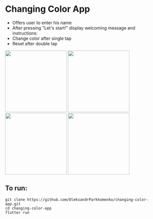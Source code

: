 # Changing Color App

- Offers user to enter his name
- After pressing "Let's start!" display welcoming message and instructions:
- Change color after single tap
- Reset after double tap
<p float="left">
  <img src="https://user-images.githubusercontent.com/26480755/111799709-ef590e00-88d3-11eb-86bf-24fa527c4d0b.jpg" width="200">
  <img src="https://user-images.githubusercontent.com/26480755/111798859-2549c280-88d3-11eb-8978-0418920f5954.jpg" width="200">
  <img src="https://user-images.githubusercontent.com/26480755/111799590-d5b7c680-88d3-11eb-92fa-52801f8d4a11.jpg" width="200">
  <img src="https://user-images.githubusercontent.com/26480755/111799907-1ca5bc00-88d4-11eb-95c6-88bde9884e75.jpg" width="200">
</p> 

## To run:

```
git clone https://github.com/OleksandrParkhomenko/changing-color-app.git
cd changing-color-app
flutter run
```
